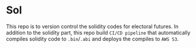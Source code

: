 # Sol
This repo is to version control the solidity codes for electoral futures. In addition to the solidity part, this repo build `CI/CD pipeline` that automatically compiles solidity code to `.bin`/`.abi` and deploys the compiles to `AWS S3`.
